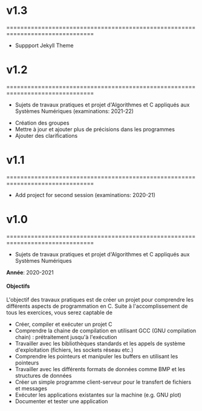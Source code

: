 # v1.3
===============================================================================
- Suppport Jekyll Theme

# v1.2
===============================================================================
* Sujets de travaux pratiques et projet d'Algorithmes et C appliqués aux Systèmes Numériques (examinations: 2021-22) 
 - Création des groupes
 - Mettre à jour et ajouter plus de précisions dans les programmes
 - Ajouter des clarifications

# v1.1
===============================================================================
* Add project for second session (examinations: 2020-21) 

# v1.0
===============================================================================
* Sujets de travaux pratiques et projet d'Algorithmes et C appliqués aux Systèmes Numériques

**Année**: 2020-2021

#### Objectifs
L'objectif des travaux pratiques est de créer un projet pour comprendre les différents aspects de programmation en C. Suite à l'accomplissement de tous les exercices, vous serez captable de

-   Créer, compiler et exécuter un projet C
-   Comprendre la chaine de compilation en utilisant GCC (GNU compilation chain) : prétraitement jusqu'à l'exécution
-   Travailler avec les bibliothèques standards et les appels de système d'exploitation (fichiers, les sockets réseau etc.)
-   Comprendre les pointeurs et manipuler les buffers en utilisant les pointeurs
-   Travailler avec les différents formats de données comme BMP et les structures de données
-   Créer un simple programme client-serveur pour le transfert de fichiers et messages
-   Exécuter les applications existantes sur la machine (e.g. GNU plot)
-   Documenter et tester une application
